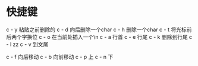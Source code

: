 # 快捷键


c - y 粘贴之前删除的
c - d 向后删除一个char
c - h 删除一个char
c - t 将光标前后两个字换位
c - o 在当前处插入一个\n
c - a 行首
c - e 行尾
c - k 删除到行尾
c - l zz
c - v 到文尾

c - f 向后移动
c - b 向前移动
c - p 上
c - n 下

